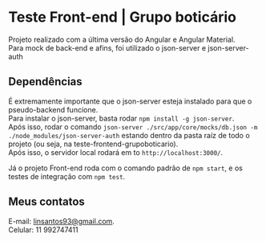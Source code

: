 # Teste Front-end | Grupo boticário

Projeto realizado com a última versão do Angular e Angular Material.   
Para mock de back-end e afins, foi utilizado o json-server e json-server-auth

## Dependências

É extremamente importante que o json-server esteja instalado para que o pseudo-backend funcione.   
Para instalar o json-server, basta rodar  `npm install -g json-server`.   
Após isso, rodar o comando `json-server ./src/app/core/mocks/db.json -m ./node_modules/json-server-auth` estando dentro da pasta raíz de todo o projeto (ou seja, na teste-frontend-grupoboticario).   
Após isso, o servidor local rodará em to `http://localhost:3000/`.   
    
Já o projeto Front-end roda com o comando padrão de `npm start`, e os testes de integração com `npm test`.    

## Meus contatos

E-mail: linsantos93@gmail.com.   
Celular: 11 992747411

